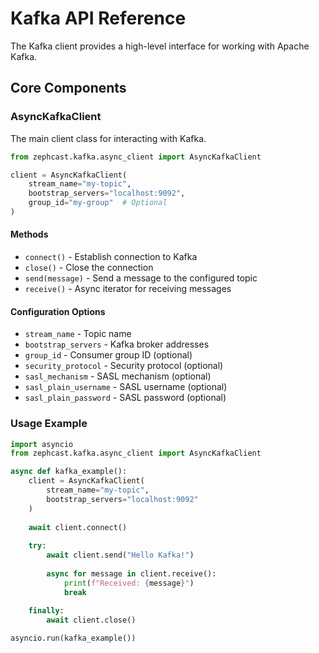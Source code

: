 # Kafka API Reference

The Kafka client provides a high-level interface for working with Apache Kafka.

## Core Components

### AsyncKafkaClient

The main client class for interacting with Kafka.

```python
from zephcast.kafka.async_client import AsyncKafkaClient

client = AsyncKafkaClient(
    stream_name="my-topic",
    bootstrap_servers="localhost:9092",
    group_id="my-group"  # Optional
)
```

#### Methods

- `connect()` - Establish connection to Kafka
- `close()` - Close the connection
- `send(message)` - Send a message to the configured topic
- `receive()` - Async iterator for receiving messages

#### Configuration Options

- `stream_name` - Topic name
- `bootstrap_servers` - Kafka broker addresses
- `group_id` - Consumer group ID (optional)
- `security_protocol` - Security protocol (optional)
- `sasl_mechanism` - SASL mechanism (optional)
- `sasl_plain_username` - SASL username (optional)
- `sasl_plain_password` - SASL password (optional)

### Usage Example

```python
import asyncio
from zephcast.kafka.async_client import AsyncKafkaClient

async def kafka_example():
    client = AsyncKafkaClient(
        stream_name="my-topic",
        bootstrap_servers="localhost:9092"
    )
    
    await client.connect()
    
    try:
        await client.send("Hello Kafka!")
        
        async for message in client.receive():
            print(f"Received: {message}")
            break
            
    finally:
        await client.close()

asyncio.run(kafka_example())

